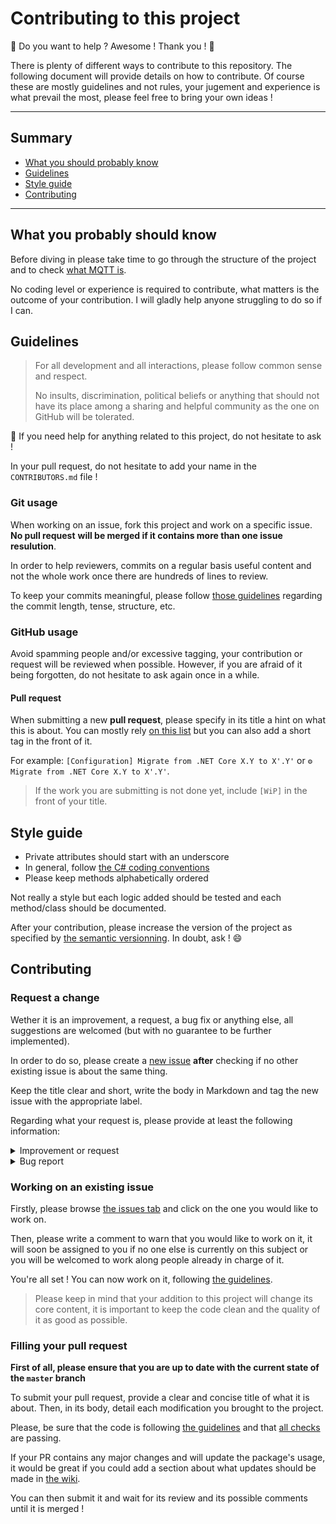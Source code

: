 # Contributing to this project

🎊 Do you want to help ? Awesome ! Thank you ! 🎉  

There is plenty of different ways to contribute to this repository. The 
following document will provide details on how to contribute. Of course
these are mostly guidelines and not rules, your jugement and experience is
what prevail the most, please feel free to bring your own ideas !

---

## Summary

- [What you should probably know](#what-you-probably-should-know)
- [Guidelines](#guidelines)
- [Style guide](#style-guide)
- [Contributing](#contributing)

---

## What you probably should know

Before diving in please take time to go through the structure of the project and to check
[what MQTT is](http://mqtt.org/).

No coding level or experience is required to contribute, what matters is the outcome of
your contribution. I will gladly help anyone struggling to do so if I can.

## Guidelines

> For all development and all interactions, please follow common sense and respect.
> 
> No insults, discrimination, political beliefs or anything that should not have its place among
> a sharing and helpful community as the one on GitHub will be tolerated.

📝 If you need help for anything related to this project, do not hesitate to ask !

In your pull request, do not hesitate to add your name in the `CONTRIBUTORS.md` file !

### Git usage

When working on an issue, fork this project and work on a specific issue. **No pull request**
**will be merged if it contains more than one issue resulution**.

In order to help reviewers, commits on a regular basis useful content and not the whole work once
there are hundreds of lines to review.

To keep your commits meaningful, please follow 
[those guidelines](https://github.com/pBouillon/git_tutorials/blob/master/methodology/commit_rules.md)
regarding the commit length, tense, structure, etc.

### GitHub usage

Avoid spamming people and/or excessive tagging, your contribution or request will be reviewed when
possible. However, if you are afraid of it being forgotten, do not hesitate to ask again once in a
while.

#### Pull request

When submitting a new **pull request**, please specify in its title a hint on what this is about.
You can mostly rely [on this list](https://github.com/pBouillon/git_tutorials/blob/master/methodology/emoji_commit_list.md)
but you can also add a short tag in the front of it.  

For example: `[Configuration] Migrate from .NET Core X.Y to X'.Y'` or `⚙️ Migrate from .NET Core X.Y to X'.Y'`.

> If the work you are submitting is not done yet, include `[WiP]` in the front of your title.

## Style guide

- Private attributes should start with an underscore
- In general, follow [the C# coding conventions](https://docs.microsoft.com/en-us/dotnet/csharp/programming-guide/inside-a-program/coding-conventions)
- Please keep methods alphabetically ordered

Not really a style but each logic added should be tested and each method/class should be documented.

After your contribution, please increase the version of the project as specified by
[the semantic versionning](https://semver.org/). In doubt, ask ! 😄

## Contributing

### Request a change

Wether it is an improvement, a request, a bug fix or anything else, all suggestions are welcomed
(but with no guarantee to be further implemented).

In order to do so, please create a [new issue](https://github.com/pBouillon/MqttTopicBuilder/issues/new)
**after** checking if no other existing issue is about the same thing.

Keep the title clear and short, write the body in Markdown and tag the new issue with the appropriate
label.

Regarding what your request is, please provide at least the following information:

<details>
<summary>
Improvement or request
</summary>
<p><ul>
<li>What you think is missing</li>
<li>Why do you think it is missing and has its place in this project</li>
<li>Any resources to help to its development (documentation, PoC, existing sources, etc.)</li>
</ul></p>
</details>

<details>
<summary>
Bug report
</summary>
<p><ul>
<li>Comprehensive and descriptive description of the bug</li>
<li>Clear examples and steps to demonstrate this bug</li>
<li>The expected outcome and the actual result</li>
<li>If possible, the stack trace of the error</li>
</ul></p>
</details>

### Working on an existing issue

Firstly, please browse [the issues tab](https://github.com/pBouillon/MqttTopicBuilder/issues) and
click on the one you would like to work on.  

Then, please write a comment to warn that you would like to work on it, it will soon be assigned to
you if no one else is currently on this subject or you will be welcomed to work along people already
in charge of it.

You're all set ! You can now work on it, following [the guidelines](#guidelines).

> Please keep in mind that your addition to this project will change its core content,
> it is important to keep the code clean and the quality of it as good as possible.

### Filling your pull request

**First of all, please ensure that you are up to date with the current state of the `master` branch**

To submit your pull request, provide a clear and concise title of what it is about. Then, in its
body, detail each modification you brought to the project.

Please, be sure that the code is following [the guidelines](#guidelines) and that
[all checks](https://github.com/pBouillon/MqttTopicBuilder/actions) are passing.

If your PR contains any major changes and will update the package's usage, it would be great
if you could add a section about what updates should be made in [the wiki](https://github.com/pBouillon/MqttTopicBuilder/wiki).

You can then submit it and wait for its review and its possible comments until it is merged !

